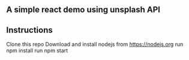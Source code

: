 ## A simple react demo using unsplash API

## Instructions

Clone this repo
Download and install nodejs from https://nodejs.org
run npm install
run npm start
